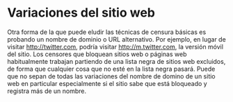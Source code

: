 [Title]: # (Variaciones de sitios web)
[Order]: # (6)

# Variaciones del sitio web

Otra forma de la que puede eludir las técnicas de censura básicas es probando un nombre de dominio o URL alternativo. Por ejemplo, en lugar de visitar http://twitter.com, podría visitar http://m.twitter.com, la versión móvil del sitio. Los censores que bloquean sitios web o páginas web habitualmente trabajan partiendo de una lista negra de sitios web excluidos, de forma que cualquier cosa que no esté en la lista negra pasará. Puede que no sepan de todas las variaciones del nombre de domino de un sitio web en particular especialmente si el sitio sabe que está bloqueado y registra más de un nombre.